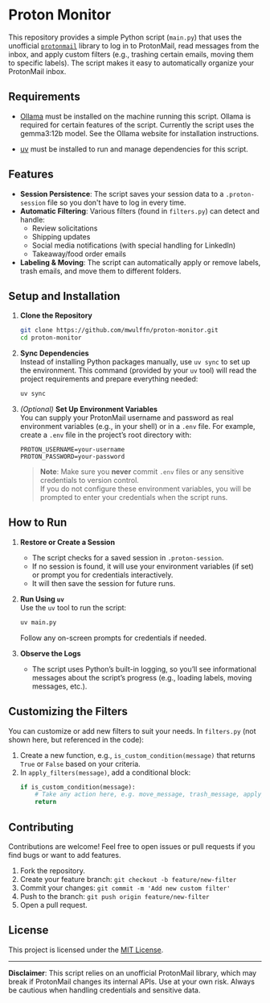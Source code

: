 # Proton Monitor

This repository provides a simple Python script (`main.py`) that uses the unofficial [`protonmail`](https://pypi.org/project/protonmail/) library to log in to ProtonMail, read messages from the inbox, and apply custom filters (e.g., trashing certain emails, moving them to specific labels). The script makes it easy to automatically organize your ProtonMail inbox.

## Requirements
- [Ollama](https://ollama.com/) must be installed on the machine running this script. Ollama is required for certain features of the script. Currently the script uses the gemma3:12b model. See the Ollama website for installation instructions.

- [uv](https://github.com/astral-sh/uv) must be installed to run and manage dependencies for this script.



## Features

- **Session Persistence**: The script saves your session data to a `.proton-session` file so you don't have to log in every time.
- **Automatic Filtering**: Various filters (found in `filters.py`) can detect and handle:
  - Review solicitations
  - Shipping updates
  - Social media notifications (with special handling for LinkedIn)
  - Takeaway/food order emails
- **Labeling & Moving**: The script can automatically apply or remove labels, trash emails, and move them to different folders.

## Setup and Installation

1. **Clone the Repository**  
   ```bash
   git clone https://github.com/mwulffn/proton-monitor.git
   cd proton-monitor
   ```

2. **Sync Dependencies**  
   Instead of installing Python packages manually, use `uv sync` to set up the environment. This command (provided by your `uv` tool) will read the project requirements and prepare everything needed:
   ```bash
   uv sync
   ```

3. *(Optional)* **Set Up Environment Variables**  
   You can supply your ProtonMail username and password as real environment variables (e.g., in your shell) or in a `.env` file. For example, create a `.env` file in the project’s root directory with:
   ```env
   PROTON_USERNAME=your-username
   PROTON_PASSWORD=your-password
   ```
   > **Note**: Make sure you **never** commit `.env` files or any sensitive credentials to version control.  
   If you do not configure these environment variables, you will be prompted to enter your credentials when the script runs.

## How to Run

1. **Restore or Create a Session**  
   - The script checks for a saved session in `.proton-session`.  
   - If no session is found, it will use your environment variables (if set) or prompt you for credentials interactively.  
   - It will then save the session for future runs.

2. **Run Using `uv`**  
   Use the `uv` tool to run the script:
   ```bash
   uv main.py
   ```
   Follow any on-screen prompts for credentials if needed.

3. **Observe the Logs**  
   - The script uses Python’s built-in logging, so you’ll see informational messages about the script’s progress (e.g., loading labels, moving messages, etc.).

## Customizing the Filters

You can customize or add new filters to suit your needs. In `filters.py` (not shown here, but referenced in the code):

1. Create a new function, e.g., `is_custom_condition(message)` that returns `True` or `False` based on your criteria.
2. In `apply_filters(message)`, add a conditional block:
   ```python
   if is_custom_condition(message):
       # Take any action here, e.g. move_message, trash_message, apply_label, etc.
       return
   ```

## Contributing

Contributions are welcome! Feel free to open issues or pull requests if you find bugs or want to add features.

1. Fork the repository.
2. Create your feature branch: `git checkout -b feature/new-filter`
3. Commit your changes: `git commit -m 'Add new custom filter'`
4. Push to the branch: `git push origin feature/new-filter`
5. Open a pull request.

## License

This project is licensed under the [MIT License](LICENSE).

---

**Disclaimer**: This script relies on an unofficial ProtonMail library, which may break if ProtonMail changes its internal APIs. Use at your own risk. Always be cautious when handling credentials and sensitive data.